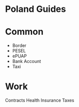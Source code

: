 # Poland Guides


# Common
+ Border
+ PESEL
+ ePUAP
+ Bank Account
+ Taxi

# Work
Contracts
Health Insurance
Taxes
